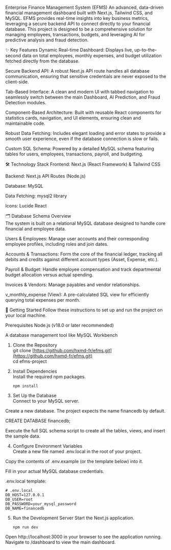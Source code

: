 Enterprise Finance Management System (EFMS)
An advanced, data-driven financial management dashboard built with Next.js, Tailwind CSS, and MySQL. EFMS provides real-time insights into key business metrics, leveraging a secure backend API to connect directly to your financial database. This project is designed to be a comprehensive solution for managing employees, transactions, budgets, and leveraging AI for predictive analysis and fraud detection.

✨ Key Features
Dynamic Real-time Dashboard: Displays live, up-to-the-second data on total employees, monthly expenses, and budget utilization fetched directly from the database.

Secure Backend API: A robust Next.js API route handles all database communication, ensuring that sensitive credentials are never exposed to the client-side.

Tab-Based Interface: A clean and modern UI with tabbed navigation to seamlessly switch between the main Dashboard, AI Prediction, and Fraud Detection modules.

Component-Based Architecture: Built with reusable React components for statistics cards, navigation, and UI elements, ensuring clean and maintainable code.

Robust Data Fetching: Includes elegant loading and error states to provide a smooth user experience, even if the database connection is slow or fails.

Custom SQL Schema: Powered by a detailed MySQL schema featuring tables for users, employees, transactions, payroll, and budgeting.

🛠️ Technology Stack
Frontend: Next.js (React Framework) & Tailwind CSS

Backend: Next.js API Routes (Node.js)

Database: MySQL

Data Fetching: mysql2 library

Icons: Lucide React

🗂️ Database Schema Overview <br>
The system is built on a relational MySQL database designed to handle core financial and employee data.

Users & Employees: Manage user accounts and their corresponding employee profiles, including roles and join dates.

Accounts & Transactions: Form the core of the financial ledger, tracking all debits and credits against different account types (Asset, Expense, etc.).

Payroll & Budget: Handle employee compensation and track departmental budget allocation versus actual spending.

Invoices & Vendors: Manage payables and vendor relationships.

v_monthly_expense (View): A pre-calculated SQL view for efficiently querying total expenses per month.

🚀 Getting Started
Follow these instructions to set up and run the project on your local machine.

Prerequisites
Node.js (v18.0 or later recommended)

A database management tool like MySQL Workbench 

1. Clone the Repository <br>
git clone [https://github.com/hxmd-fr/efms.git](https://github.com/hxmd-fr/efms.git) <br>
cd efms-project

2. Install Dependencies <br>
Install the required npm packages. <br>

   ```npm install```

3. Set Up the Database <br>
Connect to your MySQL server.

Create a new database. The project expects the name financedb by default.

CREATE DATABASE financedb;

Execute the full SQL schema script to create all the tables, views, and insert the sample data.

4. Configure Environment Variables <br>
Create a new file named .env.local in the root of your project.

Copy the contents of .env.example (or the template below) into it.

Fill in your actual MySQL database credentials.

.env.local template:

```
# .env.local
DB_HOST=127.0.0.1
DB_USER=root
DB_PASSWORD=your_mysql_password
DB_NAME=financedb
```
5. Run the Development Server
Start the Next.js application.

   ```npm run dev```

Open http://localhost:3000 in your browser to see the application running. Navigate to /dashboard to view the main dashboard.
